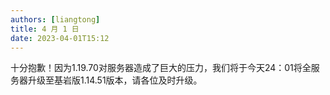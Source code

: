 ```yaml
---
authors: [liangtong]
title: 4 月 1 日
date: 2023-04-01T15:12
---
```


十分抱歉！因为1.19.70对服务器造成了巨大的压力，我们将于今天24：01将全服务器升级至基岩版1.14.51版本，请各位及时升级。
